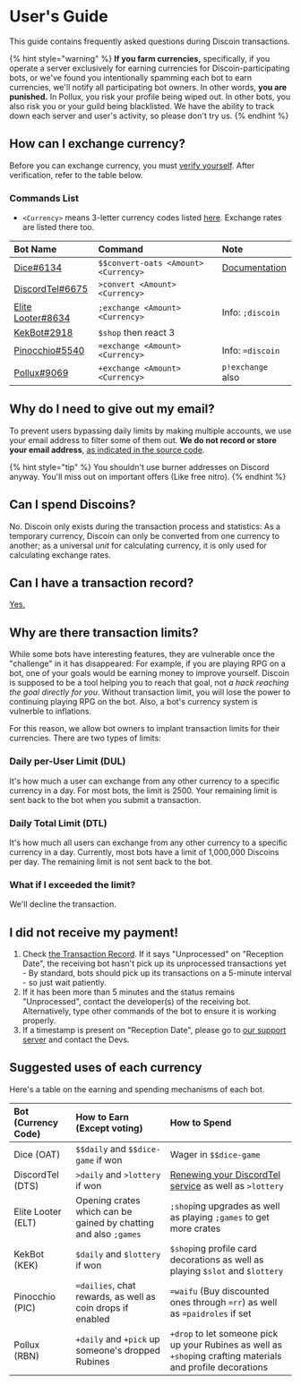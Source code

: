 # User's Guide

This guide contains frequently asked questions during Discoin transactions.

{% hint style="warning" %}
**If you farm currencies,** specifically, if you operate a server exclusively for earning currencies for Discoin-participating bots, or we've found you intentionally spamming each bot to earn currencies, we'll notify all participating bot owners. In other words, **you are punished.** In Pollux, you risk your profile being wiped out. In other bots, you also risk you or your guild being blacklisted. We have the ability to track down each server and user's activity, so please don't try us.
{% endhint %}

## How can I exchange currency?

Before you can exchange currency, you must [verify yourself](http://discoin.sidetrip.xyz/verify). After verification, refer to the table below.

### Commands List

* `<Currency>` means 3-letter currency codes listed [here](http://discoin.sidetrip.xyz/rates). Exchange rates are listed there too.

| Bot Name | Command | Note |
| :--- | :--- | :--- |
| [Dice\#6134](https://dice.js.org) | `$$convert-oats <Amount> <Currency>` | [Documentation](https://dice.js.org) |
| [DiscordTel\#6675](https://discordtel.austinhuang.me) | `>convert <Amount> <Currency>` |  |
| [Elite Looter\#8634](https://sjustein.com/elitelooter) | `;exchange <Amount> <Currency>` | Info: `;discoin` |
| [KekBot\#2918](https://discordbots.org/bot/213151748855037953) | `$shop` then react 3 |  |
| [Pinocchio#5540](https://pinocchiobot.tk/) | `=exchange <Amount> <Currency>`  | Info: `=discoin` |
| [Pollux\#9069](http://pollux.fun) | `+exchange <Amount> <Currency>` | `p!exchange` also |

## Why do I need to give out my email?

To prevent users bypassing daily limits by making multiple accounts, we use your email address to filter some of them out. **We do not record or store your email address**, [as indicated in the source code](https://github.com/MacDue/DiscoinRewrite/blob/master/discoin/users.php#L147).

{% hint style="tip" %}
You shouldn't use burner addresses on Discord anyway. You'll miss out on important offers (Like free nitro).
{% endhint %}

## Can I spend Discoins?

No. Discoin only exists during the transaction process and statistics: As a temporary currency, Discoin can only be converted from one currency to another; as a universal _unit_ for calculating currency, it is only used for calculating exchange rates.

## Can I have a transaction record?

[Yes.](http://discoin.sidetrip.xyz/record)

## Why are there transaction limits?

While some bots have interesting features, they are vulnerable once the "challenge" in it has disappeared: For example, if you are playing RPG on a bot, one of your goals would be earning money to improve yourself. Discoin is supposed to be a tool helping you to reach that goal, not _a hack reaching the goal directly for you_. Without transaction limit, you will lose the power to continuing playing RPG on the bot. Also, a bot's currency system is vulnerble to inflations.

For this reason, we allow bot owners to implant transaction limits for their currencies. There are two types of limits:

### Daily per-User Limit \(DUL\)

It's how much a user can exchange from any other currency to a specific currency in a day. For most bots, the limit is 2500. Your remaining limit is sent back to the bot when you submit a transaction.

### Daily Total Limit \(DTL\)

It's how much all users can exchange from any other currency to a specific currency in a day. Currently, most bots have a limit of 1,000,000 Discoins per day. The remaining limit is not sent back to the bot.

### What if I exceeded the limit?

We'll decline the transaction.

## I did not receive my payment!

1. Check [the Transaction Record](http://discoin.sidetrip.xyz/record). If it says "Unprocessed" on "Reception Date", the receiving bot hasn't pick up its unprocessed transactions yet - By standard, bots should pick up its transactions on a 5-minute interval - so just wait patiently.
2. If it has been more than 5 minutes and the status remains "Unprocessed", contact the developer\(s\) of the receiving bot. Alternatively, type other commands of the bot to ensure it is working properly.
3. If a timestamp is present on "Reception Date", please go to [our support server](https://discord.gg/NExXSDH) and contact the Devs.

## Suggested uses of each currency

Here's a table on the earning and spending mechanisms of each bot.

| Bot \(Currency Code\) | How to Earn (Except voting) | How to Spend |
| :--- | :--- | :--- |
| Dice \(OAT\) | `$$daily` and `$$dice-game` if won | Wager in `$$dice-game` |
| DiscordTel \(DTS\) | `>daily` and `>lottery` if won | [Renewing your DiscordTel service](https://discordtel.austinhuang.me/en/latest/Payment/) as well as `>lottery` |
| Elite Looter \(ELT\) | Opening crates which can be gained by chatting and also `;games` | `;shop`ing upgrades as well as playing `;games` to get more crates |
| KekBot \(KEK\) | `$daily` and `$lottery` if won | `$shop`ing profile card decorations as well as playing `$slot` and `$lottery` |
| Pinocchio \(PIC\) | `=dailies`, chat rewards, as well as coin drops if enabled | `=waifu` (Buy discounted ones through `=rr`) as well as `=paidroles` if set |
| Pollux \(RBN\) | `+daily` and `+pick` up someone's dropped Rubines | `+drop` to let someone pick up your Rubines as well as `+shop`ing crafting materials and profile decorations |


